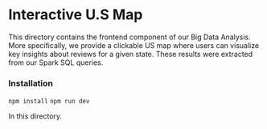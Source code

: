 # Interactive U.S Map



This directory contains the frontend component of our Big Data Analysis. More specifically, we provide a clickable US map where users can visualize key insights about reviews for a given state. These results were extracted from our Spark SQL queries. 

### Installation

`npm install`
`npm run dev`

In this directory.
